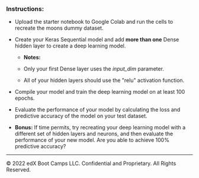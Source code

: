 ### Instructions:

* Upload the starter notebook to Google Colab and run the cells to recreate the moons dummy dataset.

* Create your Keras Sequential model and add **more than one** Dense hidden layer to create a deep learning model.

  * **Notes:**

  * Only your first Dense layer uses the *input_dim* parameter.

  * All of your hidden layers should use the "relu" activation function.

* Compile your model and train the deep learning model on at least 100 epochs.

* Evaluate the performance of your model by calculating the loss and predictive accuracy of the model on your test dataset.

* **Bonus:** If time permits, try recreating your deep learning model with a different set of hidden layers and neurons, and then evaluate the performance of your new model. Are you able to achieve 100% predictive accuracy?

---

© 2022 edX Boot Camps LLC. Confidential and Proprietary. All Rights Reserved.
